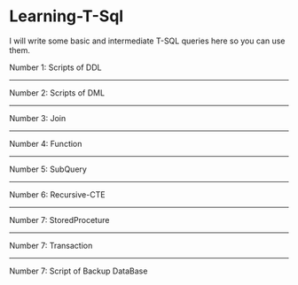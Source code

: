 
# Learning-T-Sql
I will write some basic and intermediate T-SQL queries here so you can use them.


Number 1: Scripts of DDL

************
Number 2: Scripts of DML

************
Number 3: Join

************
Number 4: Function

************
Number 5: SubQuery


************
Number 6: Recursive-CTE


************
Number 7: StoredProceture


************
Number 7: Transaction


************
Number 7: Script of Backup DataBase
